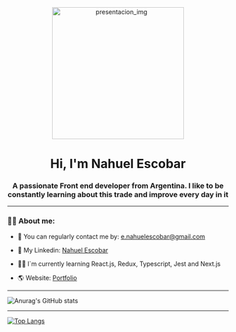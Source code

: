 <div id="header" align="center">
  <img
    src="https://media.giphy.com/media/qgQUggAC3Pfv687qPC/giphy.gif"
    alt="presentacion_img"
    width="300"
  />
  <h1 align="center">Hi, I'm Nahuel Escobar</h1>
  <h3>A passionate Front end developer from Argentina. I like to be constantly learning about this trade and improve every day in it</h3>
</div>

---

### 👨‍💻 About me:

- 🔹 You can regularly contact me by: e.nahuelescobar@gmail.com

- 🔹 My Linkedin: [Nahuel Escobar](https://www.linkedin.com/in/esteban-nahuel-escobar-704098253/)

- 🤸‍♂️ I`m currently learning React.js, Redux, Typescript, Jest and Next.js

- 🌎 Website: [Portfolio](https://nahuel-escobar.github.io/Porfolio-Nahuel-Escobar/index.html)


---

![Anurag's GitHub stats](https://github-readme-stats.vercel.app/api?username=Nahuel-Escobar&show_icons=true&theme=synthwave)


---

[![Top Langs](https://github-readme-stats.vercel.app/api/top-langs/?username=Nahuel-Escobar&hide_progress=true)](https://github.com/anuraghazra/github-readme-stats)


